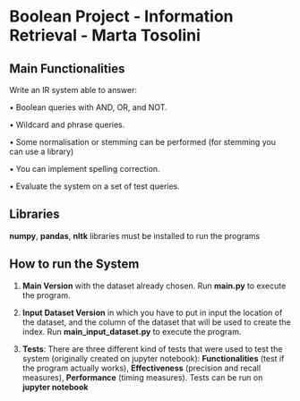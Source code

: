 # Boolean Project - Information Retrieval - Marta Tosolini

## Main Functionalities

Write an IR system able to answer:

• Boolean queries with AND, OR, and NOT.

• Wildcard and phrase queries.

• Some normalisation or stemming can be performed (for stemming you can use a library)

• You can implement spelling correction.

• Evaluate the system on a set of test queries.

## Libraries

**numpy**, **pandas**, **nltk** libraries must be installed to run the programs


## How to run the System

1. **Main Version** with the dataset already chosen.
Run **main.py** to execute the program.

2. **Input Dataset Version** in which you have to put in input the location of the dataset, and the column of the dataset that will be used to create the index.
Run **main_input_dataset.py** to execute the program.

3. **Tests**: There are three different kind of tests that were used to test the system (originally created on jupyter notebook):
**Functionalities** (test if the program actually works), **Effectiveness** (precision and recall measures), **Performance** (timing measures).
Tests can be run on **jupyter notebook**


